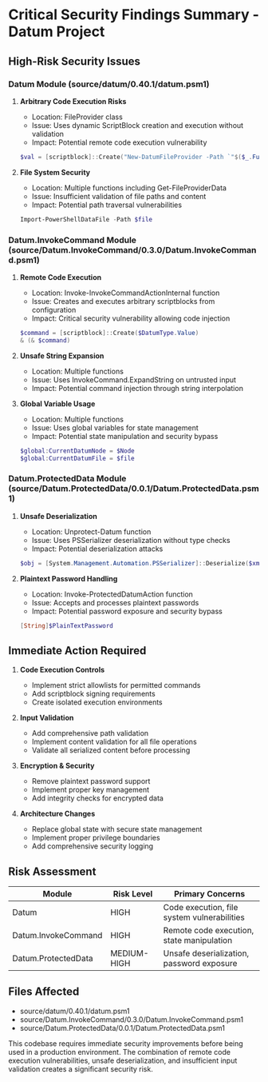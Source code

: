 # Critical Security Findings Summary - Datum Project

## High-Risk Security Issues

### Datum Module (source/datum/0.40.1/datum.psm1)

1. **Arbitrary Code Execution Risks**
   - Location: FileProvider class
   - Issue: Uses dynamic ScriptBlock creation and execution without validation
   - Impact: Potential remote code execution vulnerability
   ```powershell
   $val = [scriptblock]::Create("New-DatumFileProvider -Path `"$($_.FullName)`"...")
   ```

2. **File System Security**
   - Location: Multiple functions including Get-FileProviderData
   - Issue: Insufficient validation of file paths and content
   - Impact: Potential path traversal vulnerabilities
   ```powershell
   Import-PowerShellDataFile -Path $file
   ```

### Datum.InvokeCommand Module (source/Datum.InvokeCommand/0.3.0/Datum.InvokeCommand.psm1)

1. **Remote Code Execution**
   - Location: Invoke-InvokeCommandActionInternal function
   - Issue: Creates and executes arbitrary scriptblocks from configuration
   - Impact: Critical security vulnerability allowing code injection
   ```powershell
   $command = [scriptblock]::Create($DatumType.Value)
   & (& $command)
   ```

2. **Unsafe String Expansion**
   - Location: Multiple functions
   - Issue: Uses InvokeCommand.ExpandString on untrusted input
   - Impact: Potential command injection through string interpolation

3. **Global Variable Usage**
   - Location: Multiple functions
   - Issue: Uses global variables for state management
   - Impact: Potential state manipulation and security bypass
   ```powershell
   $global:CurrentDatumNode = $Node
   $global:CurrentDatumFile = $file
   ```

### Datum.ProtectedData Module (source/Datum.ProtectedData/0.0.1/Datum.ProtectedData.psm1)

1. **Unsafe Deserialization**
   - Location: Unprotect-Datum function
   - Issue: Uses PSSerializer deserialization without type checks
   - Impact: Potential deserialization attacks
   ```powershell
   $obj = [System.Management.Automation.PSSerializer]::Deserialize($xml)
   ```

2. **Plaintext Password Handling**
   - Location: Invoke-ProtectedDatumAction function
   - Issue: Accepts and processes plaintext passwords
   - Impact: Potential password exposure and security bypass
   ```powershell
   [String]$PlainTextPassword
   ```

## Immediate Action Required

1. **Code Execution Controls**
   - Implement strict allowlists for permitted commands
   - Add scriptblock signing requirements
   - Create isolated execution environments

2. **Input Validation**
   - Add comprehensive path validation
   - Implement content validation for all file operations
   - Validate all serialized content before processing

3. **Encryption & Security**
   - Remove plaintext password support
   - Implement proper key management
   - Add integrity checks for encrypted data

4. **Architecture Changes**
   - Replace global state with secure state management
   - Implement proper privilege boundaries
   - Add comprehensive security logging

## Risk Assessment

| Module              | Risk Level | Primary Concerns                           |
|--------------------|------------|-------------------------------------------|
| Datum              | HIGH       | Code execution, file system vulnerabilities|
| Datum.InvokeCommand| HIGH       | Remote code execution, state manipulation  |
| Datum.ProtectedData| MEDIUM-HIGH| Unsafe deserialization, password exposure  |

## Files Affected
- source/datum/0.40.1/datum.psm1
- source/Datum.InvokeCommand/0.3.0/Datum.InvokeCommand.psm1
- source/Datum.ProtectedData/0.0.1/Datum.ProtectedData.psm1

This codebase requires immediate security improvements before being used in a production environment. The combination of remote code execution vulnerabilities, unsafe deserialization, and insufficient input validation creates a significant security risk.
